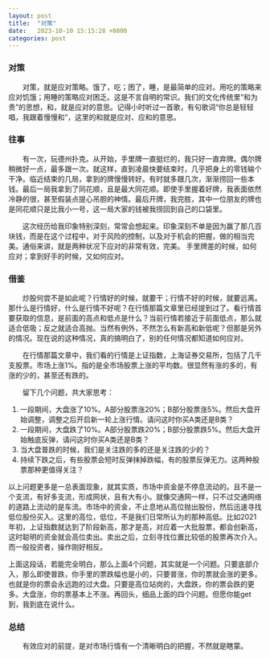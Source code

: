 ```yaml
---
layout: post
title:  "对策"
date:   2023-10-10 15:15:28 +0800
categories: post
---
```


### 对策

&#8195;&#8195;对策，就是应对策略。饿了，吃；困了，睡，是最简单的应对。用吃的策略来应对饥饿；用睡的策略应对困乏。这是不言自明的常识。我们的文化传统里“和为贵”的思想，和，就是应对的意思。记得小时听过一首歌，有句歌词“你总是轻轻唱，我跟着慢慢和”，这里的和就是应对、应和的意思。

### 往事

&#8195;&#8195;有一次，玩德州扑克。从开始，手里牌一直挺烂的，我只好一直弃牌。偶尔牌稍微好一点，最多跟一次。就这样，直到凌晨快要结束时，几乎把身上的零钱输个干净。临近结束的几局，拿到的牌慢慢转好。有时就多跟几次，渐渐捞回一些本钱。最后一局我拿到了同花顺，且是最大同花顺。即使手里握着好牌，我表面依然冷静的很，甚至假装点提心吊胆的神情。最后开牌，我完胜，其中一位朋友的牌也是同花顺只是比我小一号，这一局大家的钱被我捞回到自己的口袋里。

&#8195;&#8195;这次经历给我印象特别深刻，常常会想起来。印象深刻不单是因为赢了那几百块钱，而是在这个过程中，对于风险的控制，以及对于机会的把握，做的相当完美。通俗来讲，就是两种状况下应对的非常有效，完美。 手里牌差的时候，如何应对；拿到好手的时候，又如何应对。

### 借鉴

&#8195;&#8195;炒股何尝不是如此呢？行情好的时候，就要干；行情不好的时候，就要远离。那什么是行情好，什么是行情不好呢？在行情那篇文章里已经提到过了。看行情首要获取的信息，是前面的高点和低点是什么？当前行情若接近于前面低点，那么就适合低吸；反之就适合高抛。当然有例外，不然怎么有新高和新低呢？但那是另外的情况。现在说的这种情况，真的搞明白了，别的任何情况都知道如何应对。

&#8195;&#8195;在行情那篇文章中，我们看的行情是上证指数，上海证券交易所，包括了几千支股票。市场上涨1%。指的是全市场股票上涨的平均数。很显然有涨的多的，有涨的少的，甚至还有跌的。

&#8195;&#8195;留下几个问题，共大家思考：
1. 一段期间，大盘涨了10%。A部分股票涨20%；B部分股票涨5%。然后大盘开始调整，调整之后开启新一轮上涨行情。请问这时你买A类还是B类？
2. 一段期间，大盘跌了10%。A部分股票跌20%；B部分股票跌5%。然后大盘开始触底反弹，请问这时你买A类还是B类？
3. 当大盘普跌的时候，我们是关注跌的多的还是关注跌的少的？
4. 持续下跌之后，有些股票会短时反弹抹掉跌幅，有的股票反弹无力。这两种股票那种更值得关注？

以上问题更多是一总表面现象，就其实质，市场中资金是不停息流动的。且不是一个支流，有好多支流，形成网状，且有大有小。就像交通网一样，只不过交通网络的道路上流动的是车流。市场中的资金，不止息地从高位抛出股份，然后迅速寻找低位股份买入。这里的高位，低位，不是我们日常所认为的那种高低。比如2021年初，上证指数就达到了阶段新高，那才是高，对应着一大批股票，都会创新高，这时聪明的资金就会高位卖出。卖出之后，立刻寻找位置比较低的股票再次介入。而一般投资者，操作刚好相反。

上面这段话，若能完全明白，那么上面4个问题，其实就是一个问题。只要底部介入，那么即使普跌，你手里的票跌幅也是小的，只要普涨，你的票就会涨的更多。也就是你的票会永远跑的过大盘。只要是高位站岗的，大盘跌，你的票会跌的更多。大盘涨，你的票基本上不涨。再回头，细品上面的四个问题。但愿你能get到，我到底在说什么。

### 总结

&#8195;&#8195;有效应对的前提，是对市场行情有一个清晰明白的把握，不然就是瞎蒙。

